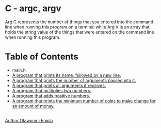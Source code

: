 # C - argc, argv

Arg C represents the number of things that you entered into the command line when running this program on a terminal while Arg V is an array that holds the string value of the things that were entered on the command line when running this program.

# Table of Contents

<div>
  <ul>
    <li>main.h</li>
    <li><a href="https://github.com/cliqueengagements/alx-low_level_programming/blob/master/0x0A-argc_argv/0-whatsmyname.c">A program that prints its name, followed by a new line.</a></li>
    <li><a href="https://github.com/cliqueengagements/alx-low_level_programming/blob/master/0x0A-argc_argv/1-args.c">A program that prints the number of arguments passed into it.</li>
    <li><a href="https://github.com/cliqueengagements/alx-low_level_programming/blob/master/0x0A-argc_argv/2-args.c">A program that prints all arguments it receives.</li>
    <li><a href="https://github.com/cliqueengagements/alx-low_level_programming/blob/master/0x0A-argc_argv/3-mul.c">A program that multiplies two numbers.</li>
    <li><a href="https://github.com/cliqueengagements/alx-low_level_programming/blob/master/0x0A-argc_argv/4-add.c">A program that adds positive numbers.</li>
    <li><a href="https://github.com/cliqueengagements/alx-low_level_programming/blob/master/0x0A-argc_argv/100-change.c">A program that prints the minimum number of coins to make change for an amount of money.</li>
  </ul>
</div>

<br>
<a href="https://github.com/cliqueengagements">Author Olawunmi Eniola</a>
